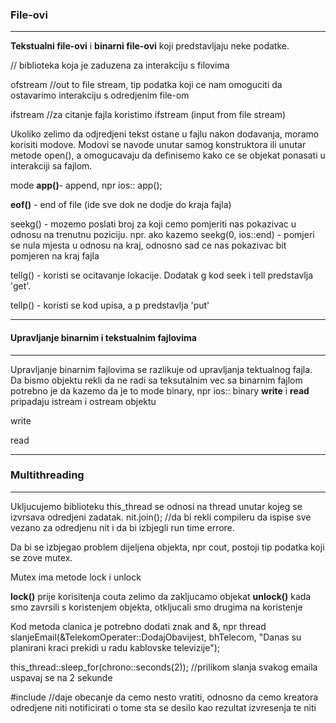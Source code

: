 ### File-ovi

<hr>

**Tekstualni file-ovi** i **binarni file-ovi** koji predstavljaju neke podatke.

**<fstream>** // biblioteka koja je zaduzena za interakciju s filovima

ofstream //out to file stream, tip podatka koji ce nam omoguciti da ostavarimo interakciju s odredjenim file-om

ifstream //za citanje fajla koristimo ifstream (input from file stream)

Ukoliko zelimo da odjredjeni tekst ostane u fajlu nakon dodavanja, moramo korisiti modove. Modovi se navode unutar samog konstruktora ili unutar metode open(), a omogucavaju da definisemo kako ce se objekat ponasati u interakciji sa fajlom. 

mode **app()**- append, npr ios:: app();

**eof()** - end of file (ide sve dok ne dodje do kraja fajla)

seekg() - mozemo poslati broj za koji cemo pomjeriti nas pokazivac u odnosu na trenutnu poziciju. npr. ako kazemo seekg(0, ios::end) - pomjeri se nula mjesta u odnosu na kraj, odnosno sad ce nas pokazivac bit pomjeren na kraj fajla 

tellg() - koristi se ocitavanje lokacije. 
Dodatak g kod seek i tell predstavlja 'get'. 

tellp() - koristi se kod upisa, a p predstavlja 'put'

<hr>

#### Upravljanje binarnim i tekstualnim fajlovima 

<hr>

Upravljanje binarnim fajlovima se razlikuje od upravljanja tektualnog fajla.
Da bismo objektu rekli da ne radi sa teksutalnim vec sa binarnim fajlom potrebno je da kazemo da je to mode binary, npr ios:: binary
**write** i **read** pripadaju istream i ostream objektu

write 

read 

<hr>

### Multithreading 

<hr>

Ukljucujemo biblioteku <thread>
this_thread se odnosi na thread unutar kojeg se izvrsava odredjeni zadatak.
nit.join(); //da bi rekli compileru da ispise sve vezano za odredjenu nit i da bi izbjegli run time errore. 

Da bi se izbjegao problem dijeljena objekta, npr cout, postoji tip podatka koji se zove mutex.

Mutex ima metode lock i unlock

**lock()** prije korisitenja couta zelimo da zakljucamo objekat
**unlock()** kada smo zavrsili s koristenjem objekta, otkljucali smo drugima na koristenje 

Kod metoda clanica je potrebno dodati znak and &, npr
 thread slanjeEmail(&TelekomOperater::DodajObavijest, bhTelecom,
        "Danas su planirani kraci prekidi u radu kablovske televizije");

 this_thread::sleep_for(chrono::seconds(2)); //prilikom slanja svakog emaila uspavaj se na 2 sekunde 

#include <future> //daje obecanje da cemo nesto vratiti, odnosno da cemo kreatora odredjene niti notificirati o tome sta se desilo kao rezultat izvresenja te niti 



